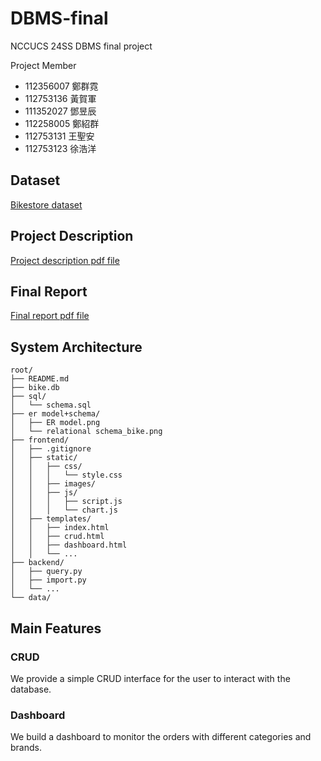 # DBMS-final

NCCUCS 24SS DBMS final project

Project Member

* 112356007 鄭群霓
* 112753136 黃賀軍
* 111352027 鄧昱辰
* 112258005 鄭紹群
* 112753131 王聖安
* 112753123 徐浩洋

## Dataset

[Bikestore dataset](https://www.kaggle.com/datasets/dillonmyrick/bike-store-sample-database/data?select=products.csv)

## Project Description

[Project description pdf file](https://drive.google.com/file/d/1IpZ-BegQSO7tb2QejDUOQeI0xI5H6CnF/view?usp=sharing)

## Final Report

[Final report pdf file](https://drive.google.com/file/d/1Txs6O0NBaDtkAHZjLC5yF_eEYu9ze8GW/view?usp=sharing)

## System Architecture

```{.bash}
root/
├── README.md
├── bike.db
├── sql/
│   └── schema.sql
├── er model+schema/
│   ├── ER model.png
│   └── relational schema_bike.png
├── frontend/
│   ├── .gitignore
│   ├── static/
│   │   ├── css/
│   │   │   └── style.css
│   │   ├── images/
│   │   ├── js/
│   │   │   ├── script.js
│   │   │   └── chart.js
│   ├── templates/
│   │   ├── index.html
│   │   ├── crud.html
│   │   ├── dashboard.html
│   │   └── ...
├── backend/
│   ├── query.py
│   ├── import.py
│   └── ...
└── data/
```

## Main Features

### CRUD

We provide a simple CRUD interface for
the user to interact with the database.

### Dashboard

We build a dashboard to monitor the orders with different categories and brands.